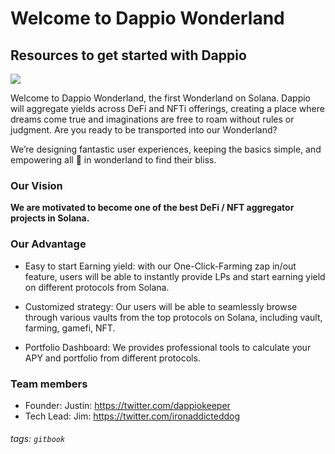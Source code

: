 # **Welcome to Dappio Wonderland**

## Resources to get started with Dappio

![](https://hackmd.io/_uploads/SydWGifDc.jpg)


Welcome to Dappio Wonderland, the first Wonderland on Solana. Dappio will aggregate yields across DeFi and NFTi offerings, creating a place where dreams come true and imaginations are free to roam without rules or judgment. Are you ready to be transported into our Wonderland?

We’re designing fantastic user experiences, keeping the basics simple, and empowering all 🐰 in wonderland to find their bliss.


### Our Vision

**We are motivated to become one of the best DeFi / NFT aggregator projects in Solana.**


### Our Advantage

- Easy to start Earning yield: with our One-Click-Farming zap in/out feature, users will be able to instantly provide LPs and start earning yield on different protocols from Solana. 

- Customized strategy: Our users will be able to seamlessly browse through various vaults from the top protocols on Solana, including vault, farming, gamefi, NFT.

- Portfolio Dashboard: We provides professional tools to calculate your APY and portfolio from different protocols.

### Team members 
- Founder: Justin: https://twitter.com/dappiokeeper 
- Tech Lead: Jim: https://twitter.com/ironaddicteddog 

###### tags: `gitbook`
